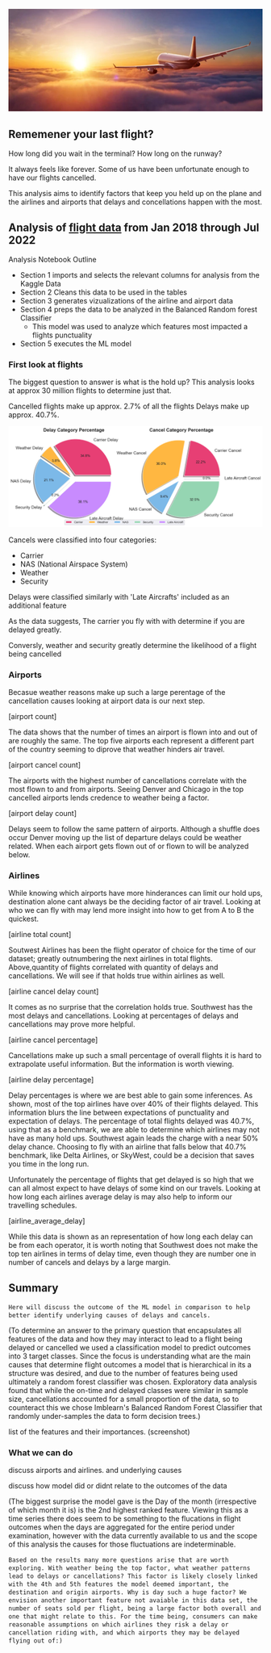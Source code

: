 ![plane](https://github.com/Adam-Warrick/Causes_of_Flight_Delays_and_Cancellations/blob/main/Resources/images/plane.png)

## Rememener your last flight?

How long did you wait in the terminal? How long on the runway?

It always feels like forever. Some of us have been unfortunate enough to have our flights cancelled.

This analysis aims to identify factors that keep you held up on the plane and the airlines and airports that delays and concellations happen with the most.

## Analysis of [flight data](https://www.kaggle.com/datasets/robikscube/flight-delay-dataset-20182022) from Jan 2018 through Jul 2022

Analysis Notebook Outline

- Section 1 imports and selects the relevant columns for analysis from the Kaggle Data
- Section 2 Cleans this data to be used in the tables
- Section 3 generates vizualizations of the airline and airport data
- Section 4 preps the data to be analyzed in the Balanced Random forest Classifier
  - This model was used to analyze which features most impacted a flights punctuality
- Section 5 executes the ML model

### First look at flights

The biggest question to answer is what is the hold up?
This analysis looks at approx 30 million flights to determine just that.

Cancelled flights make up approx. 2.7% of all the flights
Delays make up approx. 40.7%.

![category_breakdown](https://github.com/LJD0/Whats_the_Hold_Up/blob/main/Resources/images/category_breakdown.png)

Cancels were classified into four categories:

- Carrier
- NAS (National Airspace System)
- Weather
- Security

Delays were classified similarly with 'Late Aircrafts' included as an additional feature

As the data suggests, The carrier you fly with with determine if you are delayed greatly.

Conversly, weather and security greatly determine the likelihood of a flight being cancelled

### Airports

Becasue weather reasons make up such a large perentage of the cancellation causes looking at airport data is our next step.

[airport count]

The data shows that the number of times an airport is flown into and out of are roughly the same.
The top five airports each represent a different part of the country seeming to diprove that weather hinders air travel.

[airport cancel count]

The airports with the highest number of cancellations correlate with the most flown to and from airports.
Seeing Denver and Chicago in the top cancelled airports lends credence to weather being a factor.

[airport delay count]

Delays seem to follow the same pattern of airports. Although a shuffle does occur
Denver moving up the list of departure delays could be weather related. When each airport gets flown out of or flown to will be analyzed below.

### Airlines

While knowing which airports have more hinderances can limit our hold ups, destination alone cant always be the deciding factor of air travel.
Looking at who we can fly with may lend more insight into how to get from A to B the quickest.

[airline total count]

Soutwest Airlines has been the flight operator of choice for the time of our dataset; greatly outnumbering the next airlines in total flights.
Above,quantity of flights correlated with quantity of delays and cancellations. We will see if that holds true within airlines as well.

[airline cancel delay count]

It comes as no surprise that the correlation holds true. Southwest has the most delays and cancellations.
Looking at percentages of delays and cancellations may prove more helpful.

[airline cancel percentage]

Cancellations make up such a small percentage of overall flights it is hard to extrapolate useful information. But the information is worth viewing.

[airline delay percentage]

Delay percentages is where we are best able to gain some inferences.
As shown, most of the top airlines have over 40% of their flights delayed.
This information blurs the line between expectations of punctuality and expectation of delays.
The percentage of total flights delayed was 40.7%, using that as a benchmark, we are able to determine which airlines may not have as many hold ups.
Southwest again leads the charge with a near 50% delay chance.
Choosing to fly with an airline that falls below that 40.7% benchmark, like Delta Airlines, or SkyWest, could be a decision that saves you time in the long run.

Unfortunately the percentage of flights that get delayed is so high that we can all almost expect to have delays of some kind on our travels. Looking at how long each airlines average delay is may also help to inform our travelling schedules.

[airline_average_delay]

While this data is shown as an representation of how long each delay can be from each operator, it is worth noting that Southwest does not make the top ten airlines in terms of delay time, even though they are number one in number of cancels and delays by a large margin.

## Summary

    Here will discuss the outcome of the ML model in comparison to help better identify underlying causes of delays and cancels.

(To determine an answer to the primary question that encapsulates all features of the data and how they may interact to lead to a flight being delayed or cancelled we used a classification model to predict outcomes into 3 target classes. Since the focus is understanding what are the main causes that determine flight outcomes a model that is hierarchical in its a structure was desired, and due to the number of features being used ultimately a random forest classifier was chosen. Exploratory data analysis found that while the on-time and delayed classes were similar in sample size, cancellations accounted for a small proportion of the data, so to counteract this we chose Imblearn's Balanced Random Forest Classifier that randomly under-samples the data to form decision trees.)

list of the features and their importances. (screenshot)

### What we can do

discuss airports and airlines. and underlying causes

discuss how model did or didnt relate to the outcomes of the data

(The biggest surprise the model gave is the Day of the month (irrespective of which month it is) is the 2nd highest ranked feature. Viewing this as a time series there does seem to be something to the flucations in flight outcomes when the days are aggregated for the entire period under examination, however with the data currently available to us and the scope of this analysis the causes for those fluctuations are indeterminable.

    Based on the results many more questions arise that are worth exploring. With weather being the top factor, what weather patterns lead to delays or cancellations? This factor is likely closely linked with the 4th and 5th features the model deemed important, the destination and origin airports. Why is day such a huge factor? We envision another important feature not avaiable in this data set, the number of seats sold per flight, being a large factor both overall and one that might relate to this. For the time being, consumers can make reasonable assumptions on which airlines they risk a delay or cancellation riding with, and which airports they may be delayed flying out of:)
